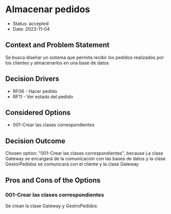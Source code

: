 # Almacenar pedidos

* Status: accepted
* Date: 2023-11-04

## Context and Problem Statement

Se busca diseñar un sistema que permita recibir los pedidos realizados por los clientes y almacenarlos en una base de datos

## Decision Drivers

* RF06 - Hacer pedido
* RF11 - Ver estado del pedido

## Considered Options

* 001-Crear las clases correspondientes

## Decision Outcome

Chosen option: "001-Crear las clases correspondientes", because La clase Gateway se encargará de la comunicación con las bases de datos y la clase GestorPedidos se comunicará con el cliente y la clase Gateway

## Pros and Cons of the Options

### 001-Crear las clases correspondientes

Se crean la clase Gateway y GestroPedidos
